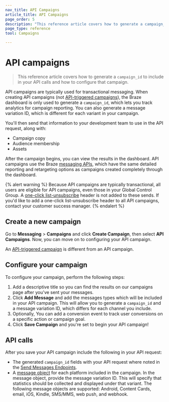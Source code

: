 ```yaml
---
nav_title: API Campaigns
article_title: API Campaigns
page_order: 5
description: "This reference article covers how to generate a campaign_id to include in your API calls and how to configure that campaign."
page_type: reference
tool: Campaigns

---
```

# API campaigns

> This reference article covers how to generate a `campaign_id` to include in your API calls and how to configure that campaign.

API campaigns are typically used for transactional messaging. When creating API campaigns (not [API-triggered campaigns]({{site.baseurl}}/user_guide/engagement_tools/campaigns/building_campaigns/delivery_types/api_triggered_delivery/)), the Braze dashboard is only used to generate a `campaign_id`, which lets you track analytics for campaign reporting. You can also generate a message variation ID, which is different for each variant in your campaign. 

You'll then send that information to your development team to use in the API request, along with:
- Campaign copy
- Audience membership
- Assets

After the campaign begins, you can view the results in the dashboard. API campaigns use the Braze [messaging APIs]({{site.baseurl}}/api/endpoints/messaging/), which have the same detailed reporting and retargeting options as campaigns created completely through the dashboard.

{% alert warning %}
Because API campaigns are typically transactional, all users are eligible for API campaigns, even those in your Global Control Group. A [one-click list-unsubscribe]({{site.baseurl}}/user_guide/administrative/app_settings/email_settings/#list-unsubscribe) header is not added to these sends. If you'd like to add a one-click list-unsubscribe header to all API campaigns, contact your customer success manager.
{% endalert %}

## Create a new campaign

Go to **Messaging** > **Campaigns** and click **Create Campaign**, then select **API Campaigns**. Now, you can move on to configuring your API campaign.

An [API-triggered campaign]({{site.baseurl}}/user_guide/engagement_tools/campaigns/building_campaigns/delivery_types/api_triggered_delivery/) is different from an API campaign.

## Configure your campaign

To configure your campaign, perform the following steps:

1. Add a descriptive title so you can find the results on our campaigns page after you've sent your messages.
2. Click **Add Message** and add the messages types which will be included in your API campaign. This will allow you to generate a `campaign_id` and a message variation ID, which differs for each channel you include. 
3. Optionally, You can add a conversion event to track user conversions on a specific action or campaign goal.
4. Click **Save Campaign** and you're set to begin your API campaign!

## API calls

After you save your API campaign include the following in your API request: 
- The generated `campaign_id` fields with your API request where noted in the [Send Messages Endpoints][2].
- A [message object]({{site.baseurl}}/api/objects_filters/#messaging-objects) for each platform included in the campaign. In the message object, provide the message variation ID. This will specify that statistics should be collected and displayed under that variant. The following message objects are supported: Android, Content Cards, email, iOS, Kindle, SMS/MMS, web push, and webhook.

[2]: {{site.baseurl}}/api/endpoints/messaging/#send-endpoints

